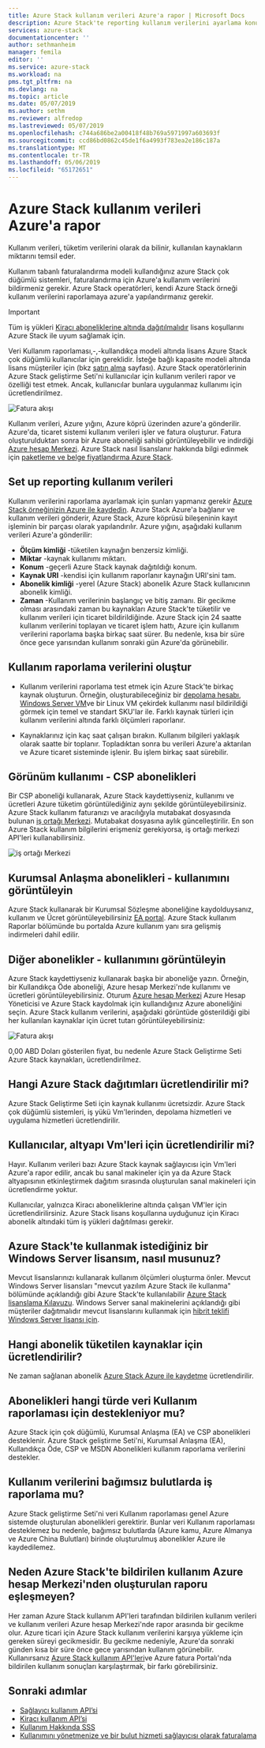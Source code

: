 ```yaml
---
title: Azure Stack kullanım verileri Azure'a rapor | Microsoft Docs
description: Azure Stack'te reporting kullanım verilerini ayarlama konusunda bilgi edinin.
services: azure-stack
documentationcenter: ''
author: sethmanheim
manager: femila
editor: ''
ms.service: azure-stack
ms.workload: na
pms.tgt_pltfrm: na
ms.devlang: na
ms.topic: article
ms.date: 05/07/2019
ms.author: sethm
ms.reviewer: alfredop
ms.lastreviewed: 05/07/2019
ms.openlocfilehash: c744a686be2a00418f48b769a5971997a603693f
ms.sourcegitcommit: ccd86bd0862c45de1f6a4993f783ea2e186c187a
ms.translationtype: MT
ms.contentlocale: tr-TR
ms.lasthandoff: 05/06/2019
ms.locfileid: "65172651"
---
```

# <a name="report-azure-stack-usage-data-to-azure"></a>Azure Stack kullanım verileri Azure'a rapor

Kullanım verileri, tüketim verilerini olarak da bilinir, kullanılan kaynakların miktarını temsil eder.

Kullanım tabanlı faturalandırma modeli kullandığınız azure Stack çok düğümlü sistemleri, faturalandırma için Azure'a kullanım verilerini bildirmeniz gerekir. Azure Stack operatörleri, kendi Azure Stack örneği kullanım verilerini raporlamaya azure'a yapılandırmanız gerekir.

> [!IMPORTANT]
> Tüm iş yükleri [Kiracı aboneliklerine altında dağıtılmalıdır](#are-users-charged-for-the-infrastructure-vms) lisans koşullarını Azure Stack ile uyum sağlamak için.

Veri Kullanım raporlaması,-,-kullandıkça modeli altında lisans Azure Stack çok düğümlü kullanıcılar için gereklidir. İsteğe bağlı kapasite modeli altında lisans müşteriler için (bkz [satın alma](https://azure.microsoft.com/overview/azure-stack/how-to-buy/) sayfası). Azure Stack operatörlerinin Azure Stack geliştirme Seti'ni kullanıcılar için kullanım verileri rapor ve özelliği test etmek. Ancak, kullanıcılar bunlara uygulanmaz kullanımı için ücretlendirilmez.

![Fatura akışı](media/azure-stack-usage-reporting/billing-flow.png)

Kullanım verileri, Azure yığını, Azure köprü üzerinden azure'a gönderilir. Azure'da, ticaret sistemi kullanım verileri işler ve fatura oluşturur. Fatura oluşturulduktan sonra bir Azure aboneliği sahibi görüntüleyebilir ve indirdiği [Azure hesap Merkezi](https://account.windowsazure.com/subscriptions). Azure Stack nasıl lisanslanır hakkında bilgi edinmek için [paketleme ve belge fiyatlandırma Azure Stack](https://go.microsoft.com/fwlink/?LinkId=842847).

## <a name="set-up-usage-data-reporting"></a>Set up reporting kullanım verileri

Kullanım verilerini raporlama ayarlamak için şunları yapmanız gerekir [Azure Stack örneğinizin Azure ile kaydedin](azure-stack-registration.md). Azure Stack Azure'a bağlanır ve kullanım verileri gönderir, Azure Stack, Azure köprüsü bileşeninin kayıt işleminin bir parçası olarak yapılandırılır. Azure yığını, aşağıdaki kullanım verileri Azure'a gönderilir:

- **Ölçüm kimliği** -tüketilen kaynağın benzersiz kimliği.
- **Miktar** -kaynak kullanımı miktarı.
- **Konum** -geçerli Azure Stack kaynak dağıtıldığı konum.
- **Kaynak URI** -kendisi için kullanım raporlanır kaynağın URI'sini tam.
- **Abonelik kimliği** -yerel (Azure Stack) abonelik Azure Stack kullanıcının abonelik kimliği.
- **Zaman** -Kullanım verilerinin başlangıç ve bitiş zamanı. Bir gecikme olması arasındaki zaman bu kaynakları Azure Stack'te tüketilir ve kullanım verileri için ticaret bildirildiğinde. Azure Stack için 24 saatte kullanım verilerini toplayan ve ticaret işlem hattı, Azure için kullanım verilerini raporlama başka birkaç saat sürer. Bu nedenle, kısa bir süre önce gece yarısından kullanım sonraki gün Azure'da görünebilir.

## <a name="generate-usage-data-reporting"></a>Kullanım raporlama verilerini oluştur

- Kullanım verilerini raporlama test etmek için Azure Stack'te birkaç kaynak oluşturun. Örneğin, oluşturabileceğiniz bir [depolama hesabı](azure-stack-provision-storage-account.md), [Windows Server VM](../user/azure-stack-create-vm-template.md)ve bir Linux VM çekirdek kullanımı nasıl bildirildiği görmek için temel ve standart SKU'lar ile. Farklı kaynak türleri için kullanım verilerini altında farklı ölçümleri raporlanır.

- Kaynaklarınız için kaç saat çalışan bırakın. Kullanım bilgileri yaklaşık olarak saatte bir toplanır. Topladıktan sonra bu verileri Azure'a aktarılan ve Azure ticaret sisteminde işlenir. Bu işlem birkaç saat sürebilir.

## <a name="view-usage---csp-subscriptions"></a>Görünüm kullanımı - CSP abonelikleri

Bir CSP aboneliği kullanarak, Azure Stack kaydettiyseniz, kullanımı ve ücretleri Azure tüketim görüntülediğiniz aynı şekilde görüntüleyebilirsiniz. Azure Stack kullanım faturanızı ve aracılığıyla mutabakat dosyasında bulunan [iş ortağı Merkezi](https://partnercenter.microsoft.com/partner/home). Mutabakat dosyasına aylık güncelleştirilir. En son Azure Stack kullanım bilgilerini erişmeniz gerekiyorsa, iş ortağı merkezi API'leri kullanabilirsiniz.

![iş ortağı Merkezi](media/azure-stack-usage-reporting/partner-center.png)

## <a name="view-usage---enterprise-agreement-subscriptions"></a>Kurumsal Anlaşma abonelikleri - kullanımını görüntüleyin

Azure Stack kullanarak bir Kurumsal Sözleşme aboneliğine kaydolduysanız, kullanım ve Ücret görüntüleyebilirsiniz [EA portal](https://ea.azure.com/). Azure Stack kullanım Raporlar bölümünde bu portalda Azure kullanım yanı sıra gelişmiş indirmeleri dahil edilir.

## <a name="view-usage---other-subscriptions"></a>Diğer abonelikler - kullanımını görüntüleyin

Azure Stack kaydettiyseniz kullanarak başka bir aboneliğe yazın. Örneğin, bir Kullandıkça Öde aboneliği, Azure hesap Merkezi'nde kullanımı ve ücretleri görüntüleyebilirsiniz. Oturum [Azure hesap Merkezi](https://account.windowsazure.com/subscriptions) Azure Hesap Yöneticisi ve Azure Stack kaydolmak için kullandığınız Azure aboneliğini seçin. Azure Stack kullanım verilerini, aşağıdaki görüntüde gösterildiği gibi her kullanılan kaynaklar için ücret tutarı görüntüleyebilirsiniz:

![Fatura akışı](media/azure-stack-usage-reporting/pricing-details.png)

0,00 ABD Doları gösterilen fiyat, bu nedenle Azure Stack Geliştirme Seti Azure Stack kaynakları, ücretlendirilmez.

## <a name="which-azure-stack-deployments-are-charged"></a>Hangi Azure Stack dağıtımları ücretlendirilir mi?

Azure Stack Geliştirme Seti için kaynak kullanımı ücretsizdir. Azure Stack çok düğümlü sistemleri, iş yükü Vm'lerinden, depolama hizmetleri ve uygulama hizmetleri ücretlendirilir.

## <a name="are-users-charged-for-the-infrastructure-vms"></a>Kullanıcılar, altyapı Vm'leri için ücretlendirilir mi?

Hayır. Kullanım verileri bazı Azure Stack kaynak sağlayıcısı için Vm'leri Azure'a rapor edilir, ancak bu sanal makineler için ya da Azure Stack altyapısının etkinleştirmek dağıtım sırasında oluşturulan sanal makineleri için ücretlendirme yoktur.  

Kullanıcılar, yalnızca Kiracı aboneliklerine altında çalışan VM'ler için ücretlendirilirsiniz. Azure Stack lisans koşullarına uyduğunuz için Kiracı abonelik altındaki tüm iş yükleri dağıtılması gerekir.

## <a name="i-have-a-windows-server-license-i-want-to-use-on-azure-stack-how-do-i-do-it"></a>Azure Stack'te kullanmak istediğiniz bir Windows Server lisansım, nasıl musunuz?

Mevcut lisanslarınızı kullanarak kullanım ölçümleri oluşturma önler. Mevcut Windows Server lisansları "mevcut yazılım Azure Stack ile kullanma" bölümünde açıklandığı gibi Azure Stack'te kullanılabilir [Azure Stack lisanslama Kılavuzu](https://go.microsoft.com/fwlink/?LinkId=851536). Windows Server sanal makinelerini açıklandığı gibi müşteriler dağıtmalıdır mevcut lisanslarını kullanmak için [hibrit teklifi Windows Server lisansı için](/azure/virtual-machines/windows/hybrid-use-benefit-licensing).

## <a name="which-subscription-is-charged-for-the-resources-consumed"></a>Hangi abonelik tüketilen kaynaklar için ücretlendirilir?

Ne zaman sağlanan abonelik [Azure Stack Azure ile kaydetme](azure-stack-registration.md) ücretlendirilir.

## <a name="what-types-of-subscriptions-are-supported-for-usage-data-reporting"></a>Abonelikleri hangi türde veri Kullanım raporlaması için destekleniyor mu?

Azure Stack için çok düğümlü, Kurumsal Anlaşma (EA) ve CSP abonelikleri desteklenir. Azure Stack geliştirme Seti'ni, Kurumsal Anlaşma (EA), Kullandıkça Öde, CSP ve MSDN Abonelikleri kullanım raporlama verilerini destekler.

## <a name="does-usage-data-reporting-work-in-sovereign-clouds"></a>Kullanım verilerini bağımsız bulutlarda iş raporlama mu?

Azure Stack geliştirme Seti'ni veri Kullanım raporlaması genel Azure sistemde oluşturulan abonelikleri gerektirir. Bunlar veri Kullanım raporlaması desteklemez bu nedenle, bağımsız bulutlarda (Azure kamu, Azure Almanya ve Azure China Bulutları) birinde oluşturulmuş abonelikler Azure ile kaydedilemez.

## <a name="why-doesnt-the-usage-reported-in-azure-stack-match-the-report-generated-from-azure-account-center"></a>Neden Azure Stack'te bildirilen kullanım Azure hesap Merkezi'nden oluşturulan raporu eşleşmeyen?

Her zaman Azure Stack kullanım API'leri tarafından bildirilen kullanım verileri ve kullanım verileri Azure hesap Merkezi'nde rapor arasında bir gecikme olur. Azure ticari için Azure Stack kullanım verilerini karşıya yükleme için gereken süreyi gecikmesidir. Bu gecikme nedeniyle, Azure'da sonraki günden kısa bir süre önce gece yarısından kullanım görünebilir. Kullanırsanız [Azure Stack kullanım API'leri](azure-stack-provider-resource-api.md)ve Azure fatura Portalı'nda bildirilen kullanım sonuçları karşılaştırmak, bir farkı görebilirsiniz.

## <a name="next-steps"></a>Sonraki adımlar

- [Sağlayıcı kullanım API’si](azure-stack-provider-resource-api.md)  
- [Kiracı kullanım API’si](azure-stack-tenant-resource-usage-api.md)
- [Kullanım Hakkında SSS](azure-stack-usage-related-faq.md)
- [Kullanımını yönetmenize ve bir bulut hizmeti sağlayıcısı olarak faturalama](azure-stack-add-manage-billing-as-a-csp.md)
